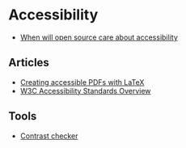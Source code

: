 # Accessibility

- [When will open source care about accessibility](https://blindjournalist.wordpress.com/2020/09/27/when-will-open-source-care-about-accessibility/)

## Articles
- [Creating accessible PDFs with LaTeX](https://www.tug.org/TUGboat/tb41-1/tb127fischer-accessible.pdf)
- [W3C Accessibility Standards Overview](https://www.w3.org/WAI/standards-guidelines/)

## Tools
- [Contrast checker](https://webaim.org/resources/contrastchecker/)
